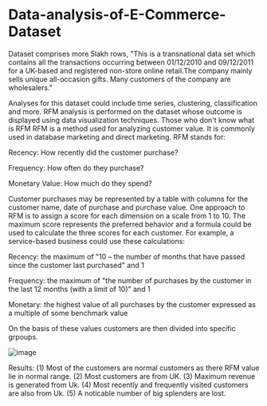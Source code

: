 # Data-analysis-of-E-Commerce-Dataset

Dataset comprises more 5lakh rows,
"This is a transnational data set which contains all the transactions occurring between 01/12/2010 and 09/12/2011 for a UK-based and registered 
non-store online retail.The company mainly sells unique all-occasion gifts. Many customers of the company are wholesalers."

Analyses for this dataset could include time series, clustering, classification and more.
RFM analysis is performed on the dataset whose outcome is displayed using data visualization techniques.
Those who don't know what is RFM
RFM is a method used for analyzing customer value. It is commonly used in database marketing and direct marketing.
RFM stands for:

Recency: How recently did the customer purchase?

Frequency: How often do they purchase?

Monetary Value: How much do they spend?

Customer purchases may be represented by a table with columns for the customer name, date of purchase and purchase value. 
One approach to RFM is to assign a score for each dimension on a scale from 1 to 10. 
The maximum score represents the preferred behavior and a formula could be used to calculate the three scores for each customer. 
For example, a service-based business could use these calculations:

Recency: the maximum of "10 – the number of months that have passed since the customer last purchased" and 1

Frequency: the maximum of "the number of purchases by the customer in the last 12 months (with a limit of 10)" and 1

Monetary: the highest value of all purchases by the customer expressed as a multiple of some benchmark value

On the basis of these values customers are then divided into specific grpoups.

![image](https://user-images.githubusercontent.com/109335985/202885485-7ff175ff-0932-4395-8f9d-55a93503b6af.png)

Results:
(1) Most of the customers are normal customers as there RFM value lie in normal range.
(2) Most customers are from UK.
(3) Maximum revenue is generated from Uk.
(4) Most recently and frequently visited customers are also from Uk.
(5) A noticable number of big splenders are lost.
